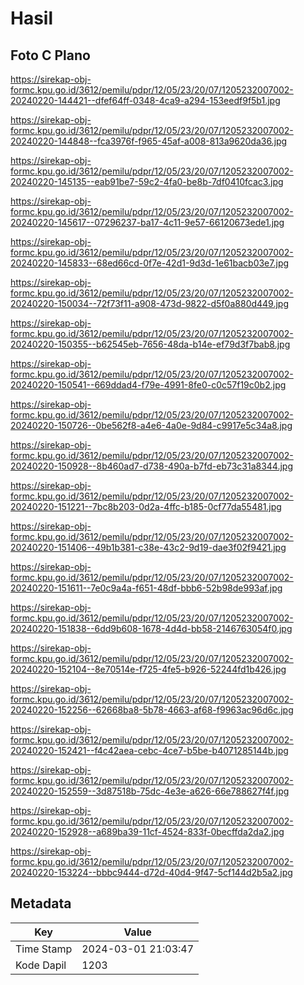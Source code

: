# Hasil

## Foto C Plano

https://sirekap-obj-formc.kpu.go.id/3612/pemilu/pdpr/12/05/23/20/07/1205232007002-20240220-144421--dfef64ff-0348-4ca9-a294-153eedf9f5b1.jpg

https://sirekap-obj-formc.kpu.go.id/3612/pemilu/pdpr/12/05/23/20/07/1205232007002-20240220-144848--fca3976f-f965-45af-a008-813a9620da36.jpg

https://sirekap-obj-formc.kpu.go.id/3612/pemilu/pdpr/12/05/23/20/07/1205232007002-20240220-145135--eab91be7-59c2-4fa0-be8b-7df0410fcac3.jpg

https://sirekap-obj-formc.kpu.go.id/3612/pemilu/pdpr/12/05/23/20/07/1205232007002-20240220-145617--07296237-ba17-4c11-9e57-66120673ede1.jpg

https://sirekap-obj-formc.kpu.go.id/3612/pemilu/pdpr/12/05/23/20/07/1205232007002-20240220-145833--68ed66cd-0f7e-42d1-9d3d-1e61bacb03e7.jpg

https://sirekap-obj-formc.kpu.go.id/3612/pemilu/pdpr/12/05/23/20/07/1205232007002-20240220-150034--72f73f11-a908-473d-9822-d5f0a880d449.jpg

https://sirekap-obj-formc.kpu.go.id/3612/pemilu/pdpr/12/05/23/20/07/1205232007002-20240220-150355--b62545eb-7656-48da-b14e-ef79d3f7bab8.jpg

https://sirekap-obj-formc.kpu.go.id/3612/pemilu/pdpr/12/05/23/20/07/1205232007002-20240220-150541--669ddad4-f79e-4991-8fe0-c0c57f19c0b2.jpg

https://sirekap-obj-formc.kpu.go.id/3612/pemilu/pdpr/12/05/23/20/07/1205232007002-20240220-150726--0be562f8-a4e6-4a0e-9d84-c9917e5c34a8.jpg

https://sirekap-obj-formc.kpu.go.id/3612/pemilu/pdpr/12/05/23/20/07/1205232007002-20240220-150928--8b460ad7-d738-490a-b7fd-eb73c31a8344.jpg

https://sirekap-obj-formc.kpu.go.id/3612/pemilu/pdpr/12/05/23/20/07/1205232007002-20240220-151221--7bc8b203-0d2a-4ffc-b185-0cf77da55481.jpg

https://sirekap-obj-formc.kpu.go.id/3612/pemilu/pdpr/12/05/23/20/07/1205232007002-20240220-151406--49b1b381-c38e-43c2-9d19-dae3f02f9421.jpg

https://sirekap-obj-formc.kpu.go.id/3612/pemilu/pdpr/12/05/23/20/07/1205232007002-20240220-151611--7e0c9a4a-f651-48df-bbb6-52b98de993af.jpg

https://sirekap-obj-formc.kpu.go.id/3612/pemilu/pdpr/12/05/23/20/07/1205232007002-20240220-151838--6dd9b608-1678-4d4d-bb58-2146763054f0.jpg

https://sirekap-obj-formc.kpu.go.id/3612/pemilu/pdpr/12/05/23/20/07/1205232007002-20240220-152104--8e70514e-f725-4fe5-b926-52244fd1b426.jpg

https://sirekap-obj-formc.kpu.go.id/3612/pemilu/pdpr/12/05/23/20/07/1205232007002-20240220-152256--62668ba8-5b78-4663-af68-f9963ac96d6c.jpg

https://sirekap-obj-formc.kpu.go.id/3612/pemilu/pdpr/12/05/23/20/07/1205232007002-20240220-152421--f4c42aea-cebc-4ce7-b5be-b4071285144b.jpg

https://sirekap-obj-formc.kpu.go.id/3612/pemilu/pdpr/12/05/23/20/07/1205232007002-20240220-152559--3d87518b-75dc-4e3e-a626-66e788627f4f.jpg

https://sirekap-obj-formc.kpu.go.id/3612/pemilu/pdpr/12/05/23/20/07/1205232007002-20240220-152928--a689ba39-11cf-4524-833f-0becffda2da2.jpg

https://sirekap-obj-formc.kpu.go.id/3612/pemilu/pdpr/12/05/23/20/07/1205232007002-20240220-153224--bbbc9444-d72d-40d4-9f47-5cf144d2b5a2.jpg


## Metadata

| Key        | Value               |
| ---------- | ------------------- |
| Time Stamp | 2024-03-01 21:03:47 |
| Kode Dapil | 1203                |



